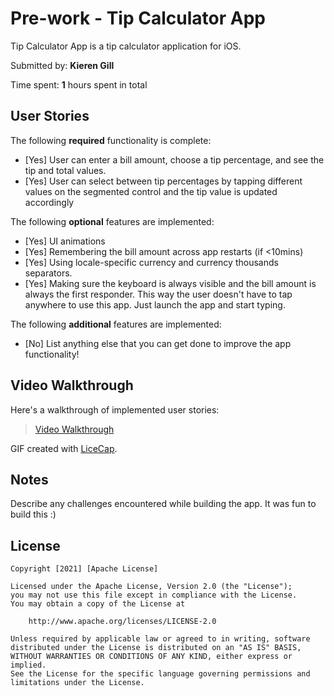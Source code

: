# Pre-work - Tip Calculator App

Tip Calculator App is a tip calculator application for iOS.

Submitted by: **Kieren Gill**

Time spent: **1** hours spent in total

## User Stories

The following **required** functionality is complete:

* [Yes] User can enter a bill amount, choose a tip percentage, and see the tip and total values.
* [Yes] User can select between tip percentages by tapping different values on the segmented control and the tip value is updated accordingly

The following **optional** features are implemented:

* [Yes] UI animations
* [Yes] Remembering the bill amount across app restarts (if <10mins)
* [Yes] Using locale-specific currency and currency thousands separators.
* [Yes] Making sure the keyboard is always visible and the bill amount is always the first responder. This way the user doesn't have to tap anywhere to use this app. Just launch the app and start typing.

The following **additional** features are implemented:

- [No] List anything else that you can get done to improve the app functionality!

## Video Walkthrough

Here's a walkthrough of implemented user stories:
<blockquote class="imgur-embed-pub" lang="en" data-id="a/T7bA9I1"  ><a href="//imgur.com/a/T7bA9I1">Video Walkthrough</a></blockquote>

GIF created with [LiceCap](http://www.cockos.com/licecap/).

## Notes

Describe any challenges encountered while building the app.
It was fun to build this :)

## License

    Copyright [2021] [Apache License]

    Licensed under the Apache License, Version 2.0 (the "License");
    you may not use this file except in compliance with the License.
    You may obtain a copy of the License at

        http://www.apache.org/licenses/LICENSE-2.0

    Unless required by applicable law or agreed to in writing, software
    distributed under the License is distributed on an "AS IS" BASIS,
    WITHOUT WARRANTIES OR CONDITIONS OF ANY KIND, either express or implied.
    See the License for the specific language governing permissions and
    limitations under the License.
